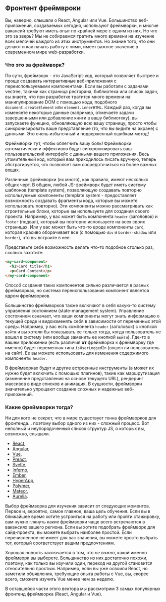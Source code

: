 ## Фронтент фреймвроки

Вы, наверно, слышали о React, Angular или Vue. Большинство веб-приложений, создаваемых сегодня, используют фреймворки, и многие вакансий требуют иметь опыт по крайней мере с одним из них. Но что это за зверь? Мы не собираемся тратить много времени на изучение всех мелочей каждого из этих инструментов. Но знание того, что они делают и как начать работу с ними, имеет важное значение в современном мире web-разработки.

### Что это за фреймворк?

По сути, фреймворк - это JavaScript-код, который позволяет быстрее и проще создавать интерактивные веб-приложения с переиспользуемыми компонентами. Если вы работали с задачами vectree, такими как страница ресторана, библиотека или список задач, вы знаете, что при разработке тратится много времени на манипулирование DOM с помощью кода, подобного `document.createElement` или `element.innerHTML`. Каждый раз, когда вы изменяете некоторые данные (например, отмечаете задачи завершенными или добавление книги в вашу библиотеку), вы запускаете функцию, обновляющую всю вашу страницу, просто чтобы синхронизировать ваше представление (то, что вы видите на экране) с данными. Это очень избыточный и подверженный ошибкам метод!

Фреймворки тут, чтобы облегчить вашу боль! Фреймворки автоматически и эффективно будут синхронизировать ваш пользовательский интерфейс с данными вашего приложения. Весь утомительный код, который вам приходилось писать вручную, теперь абстрагируется, что позволяет вам сосредоточиться на более важных вещах.

Различные фреймворки (их много), как правило, имеют несколько общих черт. В общем, любой JS-фреймворк будет иметь систему шаблонов (template system), позволяющую создавать повторно используемые компоненты (template system - предоставляет возможность создавать фрагменты кода, которые вы можете использовать повторно). Эти компоненты можно рассматривать как строительные блоки, которые вы используете для создания своего проекта. Например, у вас может быть компонента `header` (заголовок) и `footer` (подвал), который вы повторно используете на всех своих страницах. Или у вас может быть что-то вроде компоненты `card`, которая красиво оборачивает все (с помощью `div` и `border-shadow` или `border`), что вы встроите в нее.

Представьте себе возможность делать что-то подобное столько раз, сколько захотите:

~~~html
<my-card-component>
  <h1>Card title</h1>
  <p>Card Content</p>
</my-card-component>
~~~

Способ создания таких компонентов сильно различается в разных фреймворках, но система переиспользования компонент является ядром фреймворков.

Большинство фреймворков также включают в себя какую-то систему управления состоянием (state-management system). Управление состоянием означает, что ваши компоненты могут знать информацию о текущей среде и видоизменять себя в зависимости от переменных этой среды. Например, у вас есть компонента `header` (заголовок) с кнопкой `войти` и вы хотели бы показывать ее только тогда, когда пользователь не вошел в систему (или вообще заменить ее кнопкой `выйти`). Где-то в вашем приложении (есть различия **от** фреймворка к фреймворку где именно) будет переменная типа `isUserLoggedIn` (вошел ли пользователь на сайт). Ее вы можете использовать для изменения содержимого компоненты `header`.

В фреймворках будут и другие встроенные инструменты (а может их нужно будет включить с помощью плагинов), такие как маршрутизация (изменение представления на основе текущего URL), рендеринг массивов в виде списков и анимация. В сущности, фреймворки значительно упрощают создание сложных и надежных веб-приложений.

### Какие фреймворки тогда?

Ни для кого не секрет, что в мире существует тонна фреймворков для фронтенда... поэтому выбор одного из них - сложный процесс. Вот неполный и неупорядоченный список структур JS, о которых вы, возможно, слышали.

- [React](https://reactjs.org/),
- [Angular](https://angular.io/),
- [Vue](https://vuejs.org/),
- [Preact](https://preactjs.com/),
- [Svelte](https://svelte.technology/guide),
- [Inferno](https://infernojs.org/),
- [Ember](https://www.emberjs.com/),
- [HyperApp](https://github.com/hyperapp),
- [Polymer](https://www.polymer-project.org/),
- [Meteor](https://www.meteor.com/),
- [Aurelia](https://aurelia.io/).

Выбор фреймворка для изучения зависит от следующих моментов. Первое и, вероятно, самое главное, ваша цель обучения. Если вы в ближайшее время хотите устроиться на работу или пройти стажировку, вам нужно глянуть какие фреймворки чаще всего встречаются в вакансиях вашего региона. Если вы хотите подобрать фреймворк для сайд-проекта, вы можете выбрать наиболее простой. Если перечисленное не имеет для вас значения, вы можете просто выбрать тот, который соответствует вашим предпочтениям.

Хорошая новость заключается в том, что _не важно_, какой именно фреймворк вы выберете. Большинство из них достаточно похожи, поэтому, как только вы изучили один, переход на другой становится относительно простым. Например, если вы уже освоили React, но заметили объявления, требующие опыта работы с Vue, вы, скорее всего, сможете изучить Vue менее чем за неделю.

В оставшейся части этого вектора мы рассмотрим 3 самых популярных фронтенд фреймворка (React, Angular и Vue).
